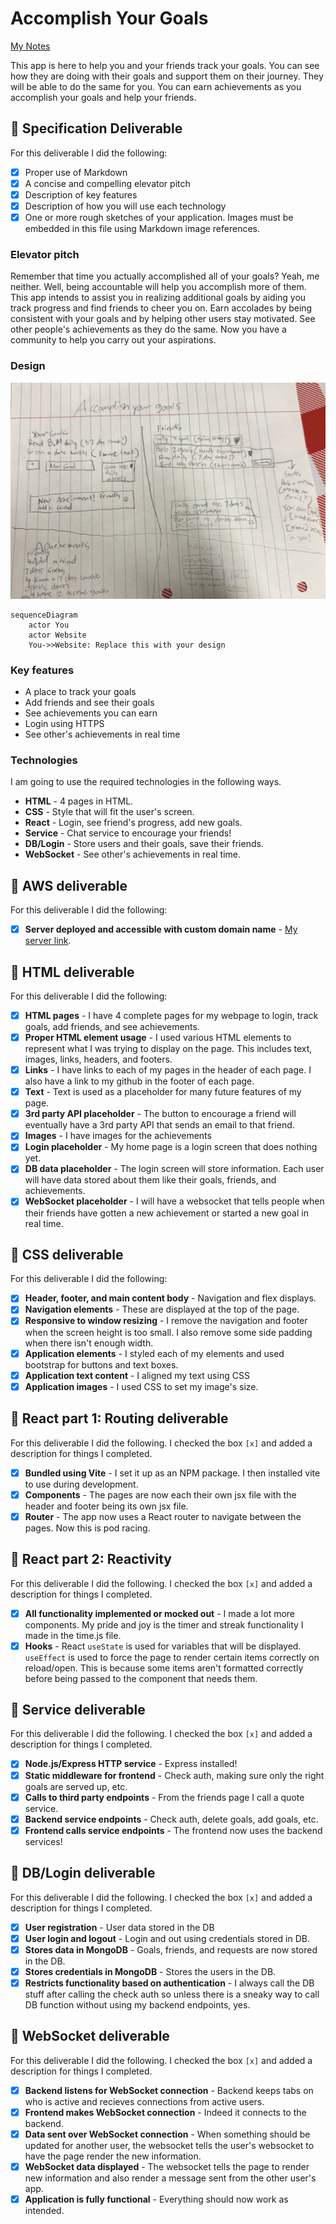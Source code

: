 # Accomplish Your Goals

[My Notes](notes.md)

This app is here to help you and your friends track your goals. You can see how they are doing with their goals and support them on their journey. They will be able to do the same for you. You can earn achievements as you accomplish your goals and help your friends.

## 🚀 Specification Deliverable

For this deliverable I did the following:

- [x] Proper use of Markdown
- [x] A concise and compelling elevator pitch
- [x] Description of key features
- [x] Description of how you will use each technology
- [x] One or more rough sketches of your application. Images must be embedded in this file using Markdown image references.

### Elevator pitch

Remember that time you actually accomplished all of your goals? Yeah, me neither. Well, being accountable will help you accomplish more of them. This app intends to assist you in realizing additional goals by aiding you track progress and find friends to cheer you on. Earn accolades by being consistent with your goals and by helping other users stay motivated. See other people's achievements as they do the same. Now you have a community to help you carry out your aspirations.


### Design

![Design image](images/CS260Design.jpg)



```mermaid
sequenceDiagram
    actor You
    actor Website
    You->>Website: Replace this with your design
```

### Key features

- A place to track your goals
- Add friends and see their goals
- See achievements you can earn
- Login using HTTPS
- See other's achievements in real time

### Technologies

I am going to use the required technologies in the following ways.

- **HTML** - 4 pages in HTML.
- **CSS** - Style that will fit the user's screen.
- **React** - Login, see friend's progress, add new goals.
- **Service** - Chat service to encourage your friends!
- **DB/Login** - Store users and their goals, save their friends.
- **WebSocket** - See other's achievements in real time.

## 🚀 AWS deliverable

For this deliverable I did the following:

- [x] **Server deployed and accessible with custom domain name** - [My server link](https://goalz.click).

## 🚀 HTML deliverable

For this deliverable I did the following:

- [x] **HTML pages** - I have 4 complete pages for my webpage to login, track goals, add friends, and see achievements.
- [x] **Proper HTML element usage** - I used various HTML elements to represent what I was trying to display on the page. This includes text, images, links, headers, and footers.
- [x] **Links** - I have links to each of my pages in the header of each page. I also have a link to my github in the footer of each page.
- [x] **Text** - Text is used as a placeholder for many future features of my page.
- [x] **3rd party API placeholder** - The button to encourage a friend will eventually have a 3rd party API that sends an email to that friend.
- [x] **Images** - I have images for the achievements
- [x] **Login placeholder** - My home page is a login screen that does nothing yet.
- [x] **DB data placeholder** - The login screen will store information. Each user will have data stored about them like their goals, friends, and achievements.
- [x] **WebSocket placeholder** - I will have a websocket that tells people when their friends have gotten a new achievement or started a new goal in real time.

## 🚀 CSS deliverable

For this deliverable I did the following:

- [x] **Header, footer, and main content body** - Navigation and flex displays.
- [x] **Navigation elements** - These are displayed at the top of the page.
- [x] **Responsive to window resizing** - I remove the navigation and footer when the screen height is too small. I also remove some side padding when there isn't enough width.
- [x] **Application elements** - I styled each of my elements and used bootstrap for buttons and text boxes.
- [x] **Application text content** - I aligned my text using CSS
- [x] **Application images** - I used CSS to set my image's size.

## 🚀 React part 1: Routing deliverable

For this deliverable I did the following. I checked the box `[x]` and added a description for things I completed.

- [x] **Bundled using Vite** - I set it up as an NPM package. I then installed vite to use during development.
- [x] **Components** - The pages are now each their own jsx file with the header and footer being its own jsx file.
- [x] **Router** - The app now uses a React router to navigate between the pages. Now this is pod racing.

## 🚀 React part 2: Reactivity

For this deliverable I did the following. I checked the box `[x]` and added a description for things I completed.

- [x] **All functionality implemented or mocked out** - I made a lot more components. My pride and joy is the timer and streak functionality I made in the time.js file.
- [x] **Hooks** - React `useState` is used for variables that will be displayed. `useEffect` is used to force the page to render certain items correctly on reload/open. This is because some items aren't formatted correctly before being passed to the component that needs them.

## 🚀 Service deliverable

For this deliverable I did the following. I checked the box `[x]` and added a description for things I completed.

- [x] **Node.js/Express HTTP service** - Express installed!
- [x] **Static middleware for frontend** - Check auth, making sure only the right goals are served up, etc.
- [x] **Calls to third party endpoints** - From the friends page I call a quote service.
- [x] **Backend service endpoints** - Check auth, delete goals, add goals, etc.
- [x] **Frontend calls service endpoints** - The frontend now uses the backend services!

## 🚀 DB/Login deliverable

For this deliverable I did the following. I checked the box `[x]` and added a description for things I completed.

- [x] **User registration** - User data stored in the DB
- [x] **User login and logout** - Login and out using credentials stored in DB.
- [x] **Stores data in MongoDB** - Goals, friends, and requests are now stored in the DB.
- [x] **Stores credentials in MongoDB** - Stores the users in the DB.
- [x] **Restricts functionality based on authentication** - I always call the DB stuff after calling the check auth so unless there is a sneaky way to call DB function without using my backend endpoints, yes.

## 🚀 WebSocket deliverable

For this deliverable I did the following. I checked the box `[x]` and added a description for things I completed.

- [x] **Backend listens for WebSocket connection** - Backend keeps tabs on who is active and recieves connections from active users.
- [x] **Frontend makes WebSocket connection** - Indeed it connects to the backend.
- [x] **Data sent over WebSocket connection** - When something should be updated for another user, the websocket tells the user's websocket to have the page render the new information.
- [x] **WebSocket data displayed** - The websocket tells the page to render new information and also render a message sent from the other user's app.
- [x] **Application is fully functional** - Everything should now work as intended.
